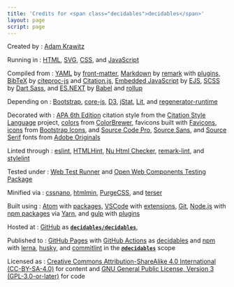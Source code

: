```yaml
---
title: 'Credits for <span class="decidables">decidables</span>'
layout: page
script: page
---
```


Created by
: [Adam Krawitz](https://web.uvic.ca/psyc/krawitz/)

Running in
: [HTML](https://html.spec.whatwg.org/),
  [SVG](https://www.w3.org/Graphics/SVG/),
  [CSS](https://www.w3.org/Style/CSS/),
  and [JavaScript](https://262.ecma-international.org/5.1/)

Compiled from
: [YAML](https://yaml.org/)
  by [front-matter](https://github.com/jxson/front-matter),
  [Markdown](https://spec.commonmark.org/)
  by [remark](https://remark.js.org/)
  with [plugins](https://github.com/remarkjs/remark/blob/main/doc/plugins.md),
  [BibTeX](http://www.bibtex.org/)
  by [citeproc-js](https://citeproc-js.readthedocs.io/)
  and [Citation.js](https://citation.js.org/),
  [Embedded JavaScript](https://github.com/mde/ejs/blob/master/docs/syntax.md)
  by [EJS](https://ejs.co/),
  [SCSS](https://sass-lang.com/)
  by [Dart Sass](https://sass-lang.com/dart-sass),
  and [ES.NEXT](https://tc39.es/ecma262/)
  by [Babel](https://babeljs.io/)
  and [rollup](https://rollupjs.org/)

Depending on
: [Bootstrap](https://getbootstrap.com/),
  [core-js](https://github.com/zloirock/core-js),
  [D3](https://d3js.org/),
  [jStat](https://github.com/jstat/jstat),
  [Lit](https://lit.dev/),
  and [regenerator-runtime](http://facebook.github.io/regenerator/)

Decorated with
: [APA 6th Edition](https://www.npmjs.com/package/style-apa) citation style
  from the [Citation Style Language](https://citationstyles.org/) project,
  [colors](https://colorbrewer2.org/#type=qualitative&scheme=Set1&n=9)
  from [ColorBrewer](https://colorbrewer2.org/),
  favicons built with [Favicons](https://github.com/itgalaxy/favicons),
  [icons](https://icons.getbootstrap.com/#icons)
  from [Bootstrap Icons](https://icons.getbootstrap.com/),
  and [Source Code Pro](https://fonts.adobe.com/fonts/source-code-pro),
  [Source Sans](https://fonts.adobe.com/fonts/source-sans),
  and [Source Serif](https://fonts.adobe.com/fonts/source-serif) fonts
  from [Adobe Originals](https://fonts.adobe.com/foundries/adobe)

Linted through
: [eslint](https://eslint.org/),
  [HTMLHint](https://htmlhint.com/),
  [Nu Html Checker](https://validator.github.io/validator/),
  [remark-lint](https://github.com/remarkjs/remark-lint),
  and [stylelint](https://stylelint.io/)

Tested under
: [Web Test Runner](https://modern-web.dev/docs/test-runner/overview/)
  and [Open Web Components Testing Package](https://open-wc.org/docs/testing/testing-package/)

Minified via
: [cssnano](https://cssnano.co/),
  [htmlmin](https://htmlmin.readthedocs.io/),
  [PurgeCSS](https://purgecss.com/),
  and [terser](https://terser.org/)

Built using
: [Atom](https://atom.io/)
  with [packages](https://atom.io/packages),
  [VSCode](https://code.visualstudio.com/)
  with [extensions](https://marketplace.visualstudio.com/VSCode),
  [Git](https://git-scm.com/),
  [Node.js](https://nodejs.org/)
  with [npm packages](https://www.npmjs.com/)
  via [Yarn](https://yarnpkg.com/),
  and [gulp](https://gulpjs.com/)
  with [plugins](https://gulpjs.com/plugins/)

Hosted at
: [GitHub](https://github.com/)
  as [**`decidables/decidables`**](https://github.com/decidables/decidables),

Published to
: [GitHub Pages](https://pages.github.com/)
  with [GitHub Actions](https://docs.github.com/en/actions)
  as [<span class="decidables">decidables</span>](https://decidables.github.io/)
  and [npm](https://www.npmjs.com/)
  with [lerna](https://github.com/lerna/lerna),
  [husky](https://typicode.github.io/husky/),
  and [commitlint](https://commitlint.js.org/)
  in the [**`@decidables`**](https://www.npmjs.com/search?q=%40decidables) scope

Licensed as
: [Creative Commons Attribution-ShareAlike 4.0 International (CC-BY-SA-4.0)](https://creativecommons.org/licenses/by-sa/4.0/)
  for content and
  [GNU General Public License, Version 3 (GPL-3.0-or-later)](https://www.gnu.org/licenses/gpl-3.0.html)
  for code
